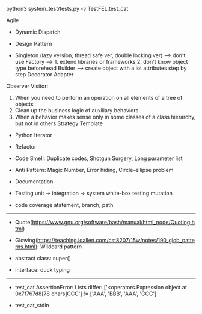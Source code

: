 python3 system_test/tests.py -v TestFEL.test_cat

Agile
* Dynamic Dispatch
* Design Pattern

* Singleton (lazy version, thread safe ver, double locking ver) --> don't use
Factory --> 1. extend libraries or frameworks 2. don't know object type beforehead
Builder --> create object with a lot attributes step by step
Decorator 
Adapter

Observer 
Visitor:
1. When you need to perform an operation on all elements of a tree of objects
2. Clean up the business logic of auxiliary behaviors
3. When a behavior makes sense only in some classes of a class hierarchy, but not in others
Strategy
Template

* Python Iterator

* Refactor
* Code Smell: Duplicate codes, Shotgun Surgery, Long parameter list
* Anti Pattern: Magic Number, Error hiding, Circle-ellipse problem

* Documentation

* Testing
unit -> integration -> system
white-box testing
mutation 

* code coverage
atatement, branch, path

----------

* Quote(https://www.gnu.org/software/bash/manual/html_node/Quoting.html)
* Glowing(https://teaching.idallen.com/cst8207/15w/notes/190_glob_patterns.html): 
Wildcard pattern 

* abstract class: super()
* interface: duck typing

---------

* test_cat
    AssertionError: Lists differ: ['<operators.Expression object at 0x7f767d8[78 chars]CCC'] != ['AAA', 'BBB', 'AAA', 'CCC']

* test_cat_stdin
